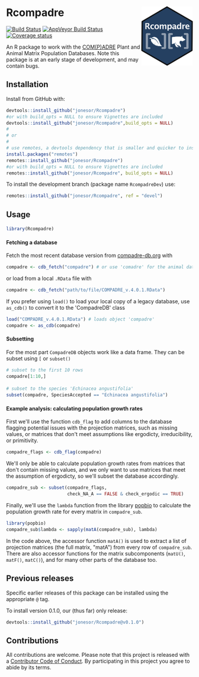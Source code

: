 
<!-- README.md is generated from README.Rmd. Please edit that file -->
Rcompadre <img src="man/figures/logo.png" height="160px" align="right" />
=========================================================================

[![Build Status](https://travis-ci.org/jonesor/Rcompadre.svg?branch=master)](https://travis-ci.org/jonesor/Rcompadre) [![AppVeyor Build Status](https://ci.appveyor.com/api/projects/status/github/jonesor/Rcompadre?branch=master&svg=true)](https://ci.appveyor.com/project/jonesor/Rcompadre) [![Coverage status](https://codecov.io/gh/jonesor/Rcompadre/branch/master/graph/badge.svg)](https://codecov.io/github/jonesor/Rcompadre?branch=master)

An R package to work with the [COM(P)ADRE](https://www.compadre-db.org/) Plant and Animal Matrix Population Databases. Note this package is at an early stage of development, and may contain bugs.

Installation
------------

Install from GitHub with:

``` r
devtools::install_github("jonesor/Rcompadre")
#or with build_opts = NULL to ensure Vignettes are included
devtools::install_github("jonesor/Rcompadre",build_opts = NULL)
#
# or
#
# use remotes, a devtools dependency that is smaller and quicker to install
install.packages("remotes")
remotes::install_github("jonesor/Rcompadre")
#or with build_opts = NULL to ensure Vignettes are included
remotes::install_github("jonesor/Rcompadre", build_opts = NULL)
```

To install the development branch (package name `RcompadreDev`) use:

``` r
remotes::install_github("jonesor/Rcompadre", ref = "devel")
```

Usage
-----

``` r
library(Rcompadre)
```

#### Fetching a database

Fetch the most recent database version from [compadre-db.org](https://www.compadre-db.org/) with

``` r
compadre <- cdb_fetch("compadre") # or use 'comadre' for the animal database
```

or load from a local `.RData` file with

``` r
compadre <- cdb_fetch("path/to/file/COMPADRE_v.4.0.1.RData")
```

If you prefer using `load()` to load your local copy of a legacy database, use `as_cdb()` to convert it to the 'CompadreDB' class

``` r
load("COMPADRE_v.4.0.1.RData") # loads object 'compadre'
compadre <- as_cdb(compadre)
```

#### Subsetting

For the most part `CompadreDB` objects work like a data frame. They can be subset using `[` or `subset()`

``` r
# subset to the first 10 rows
compadre[1:10,]

# subset to the species 'Echinacea angustifolia'
subset(compadre, SpeciesAccepted == "Echinacea angustifolia")
```

#### Example analysis: calculating population growth rates

First we'll use the function `cdb_flag` to add columns to the database flagging potential issues with the projection matrices, such as missing values, or matrices that don't meet assumptions like ergodicty, irreducibility, or primitivity.

``` r
compadre_flags <- cdb_flag(compadre)
```

We'll only be able to calculate population growth rates from matrices that don't contain missing values, and we only want to use matrices that meet the assumption of ergodicty, so we'll subset the database accordingly.

``` r
compadre_sub <- subset(compadre_flags,
                       check_NA_A == FALSE & check_ergodic == TRUE)
```

Finally, we'll use the `lambda` function from the library [popbio](https://github.com/cstubben/popbio) to calculate the population growth rate for every matrix in `compadre_sub`.

``` r
library(popbio)
compadre_sub$lambda <- sapply(matA(compadre_sub), lambda)
```

In the code above, the accessor function `matA()` is used to extract a list of projection matrices (the full matrix, "matA") from every row of `compadre_sub`. There are also accessor functions for the matrix subcomponents (`matU()`, `matF()`, `matC()`), and for many other parts of the database too.

Previous releases
-----------------

Specific earlier releases of this package can be installed using the appropriate `@` tag.

To install version 0.1.0, our (thus far) only release:

``` r
devtools::install_github("jonesor/Rcompadre@v0.1.0")
```

Contributions
-------------

All contributions are welcome. Please note that this project is released with a [Contributor Code of Conduct](CONDUCT.md). By participating in this project you agree to abide by its terms.
